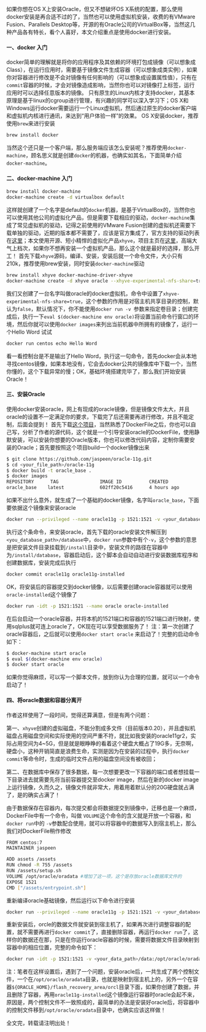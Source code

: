 <!--
author: liuys
date: 2016-05-03
title: OS X 安装Oracle
tags: Oracle
category: Docker
status: publish
summary: docker简单的理解就是将你的应用程序及其依赖的环境打包成镜像（可以想象成Class），在运行应用时，需要基于镜像文件生成容器（可以想象成类实例），如果你对容器进行修改是不会对镜像有任何影响的（可以想象成设置属性值），只有在commit容器的时候，才会对镜像照成影响，当然你也可以对镜像打上标签，运行应用时可以选择任意版本的镜像。
只有原生的linux内核才支持docker，其基本原理是基于linux的cgroup进行管理，有兴趣的同学可以深入学习下；OS X和windows运行docker需要运行一个linux虚拟机，然后通过原生的docker客户端和虚拟机内核进行通讯，来达到“用户体验一样”的效果。
-->
如果你想在OS X上安装Oracle，但又不想破坏OS X系统的配置，那么使用docker安装是再合适不过的了，当然也可以使用虚拟机安装，收费的有VMware Fusion、Parallels Desktop等，开源的有Oracle公司的VirtualBox等，当然这几种产品各有特长，看个人喜好，本文介绍重点是使用docker进行安装。
#### 一、docker 入门
docker简单的理解就是将你的应用程序及其依赖的环境打包成镜像（可以想象成Class），在运行应用时，需要基于镜像文件生成容器（可以想象成类实例），如果你对容器进行修改是不会对镜像有任何影响的（可以想象成设置属性值），只有在`commit`容器的时候，才会对镜像造成影响，当然你也可以对镜像打上标签，运行应用时可以选择任意版本的镜像。
只有原生的Linux内核才支持docker，其基本原理是基于linux的cgroup进行管理，有兴趣的同学可以深入学习下；OS X和Windows运行docker需要运行一个Linux虚拟机，然后通过原生的docker客户端和虚拟机内核进行通讯，来达到“用户体验一样”的效果。
OS X安装docker，推荐使用`brew`来进行安装

```sh
brew install docker
```
当然这个还只是一个客户端，那么服务端应该怎么安装呢？推荐使用`docker-machine`，顾名思义就是创建`docker`的机器，也确实如其名，下面简单介绍`docker-machine`。

#### 二、docker-machine 入门
```sh
brew install docker-machine
docker-machine create -d virtualbox default 
```
这样就创建了一个名字是default的`docker`机器，是基于VirtualBox的，当然你也可以使用其他公司的虚拟化产品，但是需要下载相应的驱动，`docker-machine`集成了常见虚拟机的驱动，记得之前使用的VMware Fusion创建的虚拟机还需要下载单独的驱动，近期的版本都不需要了，应该是官方集成了，官方支持的驱动列表在[这里](https://github.com/docker/machine/tree/master/drivers)；本文使用开源、短小精悍的虚拟化产品`xhyve`，项目主页在[这里](https://github.com/mist64/xhyve.git)，高端大气上档次，如果你不想再安装一个虚拟机产品，那么这个就是最好的选择，那么开工！
首先下载`xhyve`源码，编译、安装，安装后就一个命令文件，大小只有210k，推荐使用brew安装，同时安装`docker-machine`驱动

```sh
brew install xhyve docker-machine-driver-xhyve
docker-machine create -d xhyve oracle --xhyve-experimental-nfs-share=true
```
我们又创建了一台名字叫做oracle的docker虚拟机，命令中设置了`xhyve-experimental-nfs-share=true`，这个参数的作用是对宿主机共享目录的控制，默认为`false`，默认情况下，你不能使用`docker run -v `参数来指定卷目录；创建完成后，执行一下`eval $(docker-machine env oracle)`将设置当前命令行窗口的环境，然后你就可以使用`docker images`来列出当前机器中所拥有的镜像了，运行一个Hello Word 试试

```sh
docker run centos echo Hello Word
```
看一看控制台是不是输出了Hello Word，执行这一句命令，首先docker会从本地寻找centos镜像，如果本地没有，它会去docker公共的镜像库中下载一个，当然你懂的，这个下载异常的慢；OK，基础环境搭建完毕了，那么我们开始安装Oracle！

#### 三、安装Oracle
使用docker安装oracle，网上有现成的oracle镜像，但是镜像文件太大，并且oracle的设置不一定满足你的要求，下载完了后还需要再进行修改，并且不能定制，后面会提到！
首先下载[这个项目](https://github.com/jaspeen/oracle-11g.git)，当然熟悉了DockerFile之后，你也可以自己写，分析了作者的源代码，这个就是一个引导安装oracle的DockerFile，使用静默安装，可以安装你想要的Oracle版本，你也可以修改代码内容，定制你需要安装的Oracle；首先要按照这个项目build一个docker镜像出来

```sh
$ git clone https://github.com/jaspeen/oracle-11g.git
$ cd <your_file_path>/oracle-11g
$ docker build -t oracle_base .
$ docker images 
REPOSITORY      TAG               IMAGE ID          CREATED             SIZE
oracle_base    latest             602ff20c5416      4 hours ago         337.9 MB
```
如果不出什么意外，就生成了一个基础的docker镜像，名字叫`oracle_base`，下面要依据这个镜像来安装oracle

```sh
docker run --privileged --name oracle11g -p 1521:1521 -v <your_database_path>:/install oracle_base
```
执行这个条命令，来安装oracle，首先下载的oracle安装文件解压到`<you_database_path>/database`中，`docker run`参数中有个`-v`，这个参数的意思是把安装文件目录挂载到`/install`目录中，安装文件的路径在容器中为`/install/database`，容器启动后，这个脚本会自动自动进行安装数据库程序和创建数据库，安装完成后执行

```sh
docker commit oracle11g oracle11g-installed
```
OK，将安装后的容器提交到docker镜像，以后需要创建oracle容器就可以使用`oracle-installed`这个镜像了

```sh
docker run -idt -p 1521:1521 --name oracle oracle-installed
```
在后台启动一个oracle容器，并将本机的1521端口和容器的1521端口进行映射，使用sqlplus就可连上oracle了，OK现在可以享受数据服务了！
注：第一次创建了oracle容器后，之后就可以使用`docker start oracle` 来启动了！完整的启动命令如下：

```sh
$ docker-machine start oracle
$ eval $(docker-machine env oracle)
$ docker start oracle
```
如果你觉得麻烦，可以写一个脚本文件，放到你认为合理的位置，就可以一个命令启动了！

#### 四、将oracle数据和容器分离开
作者这样使用了一段时间，觉得还算满意，但是有两个问题：

第一、`xhyve`创建的虚拟磁盘，不能分割成多文件（目前版本0.20），并且虚拟机磁盘占用磁盘空间和实际使用的空间严重不符，就比如我安装的oracle11gr2，实际占用空间为4~5G，但是就是眼睁睁的看着这个硬盘大概占了19G多，无奈啊，硬盘小，这种开销简直是浪费生命，实测是因为在安装的过程中，执行`docker commit`等命令时，生成的临时文件占用的磁盘空间没有被收回；

第二、在数据库中保存了很多数据，每一次想要更改一下容器的端口或者想挂载一下目录进去就需要先将当前容器提交至docker image，然后在新的docker image上运行镜像，久而久之，镜像文件就非常大，用着用着默认分的20G硬盘就占满了，是的确实占满了！

由于数据保存在容器内，每次提交都会将数据提交到镜像中，迁移也是一个麻烦，DockerFile中有一个命令，叫做 `VOLUME`这个命令的含义就是开放一个容器，和`docker run`中的 `-v`参数配合使用，就可以将容器中的数据写入到宿主机上，那么我们对DockerFile稍作修改

```sh
FROM centos:7
MAINTAINER jaspeen

ADD assets /assets
RUN chmod -R 755 /assets
RUN /assets/setup.sh
VOLUME /opt/oracle/oradata #增加了这一项，这个是存放oracle数据库文件的
EXPOSE 1521
CMD ["/assets/entrypoint.sh"]
```
重新编译oracle基础镜像，然后运行以下命令进行安装

```sh
docker run --privileged --name oracle11g -p 1521:1521 -v <your_database_path>:/install -v <your_data_path>/oradata:/opt/oracle/oradata oracle_base
```
重新安装后，orcle的数据文件就安装到宿主机了，如果再次进行调整容器的配置，就不需要再进行`docker commit`了，直接删除容器，再运行`docker run`了，这样你的数据还在那，只是在你运行oracle容器的时候，需要将数据文件目录映射到容器中的相应位置，完整的命令如下：

```sh
docker run -idt -p 1521:1521 -v <your_data_path>/data:/opt/oracle/oradata --name oracle oracle11g-installed
```
注：笔者在这样设置后，遇到了一个问题，安装oracle后，一共生成了两个控制文件，一个在`/opt/oracle/oradata`目录，也就是映射到宿主机上的，另外一个在容器`${ORACLE_HOME}/flash_recovery_area/orcl`目录下面，如果你创建了数据，并且删除了容器，再用`oracle11g-installed`这个镜像运行容器时oracle会起不来，原因是，两个控制文件不一致照成的，最简单的办法是安装好oracle后，将容器中的控制文件移到`/opt/oracle/oradata`目录中，也确实应该这样做！

全文完，转载请注明出处！

